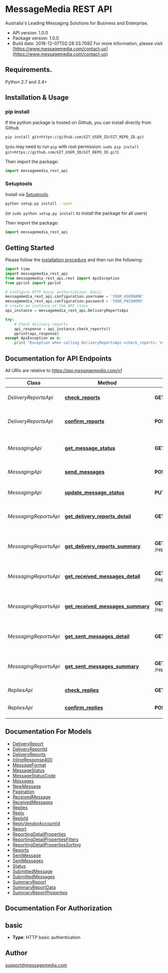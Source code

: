 # MessageMedia REST API
Australia's Leading Messaging Solutions for Business and Enterprise.


- API version: 1.0.0
- Package version: 1.0.0
- Build date: 2016-12-07T02:28:33.709Z
For more information, please visit [https://www.messagemedia.com/contact-us](https://www.messagemedia.com/contact-us)

## Requirements.

Python 2.7 and 3.4+

## Installation & Usage
### pip install

If the python package is hosted on Github, you can install directly from Github

```sh
pip install git+https://github.com/GIT_USER_ID/GIT_REPO_ID.git
```
(you may need to run `pip` with root permission: `sudo pip install git+https://github.com/GIT_USER_ID/GIT_REPO_ID.git`)

Then import the package:
```python
import messagemedia_rest_api 
```

### Setuptools

Install via [Setuptools](http://pypi.python.org/pypi/setuptools).

```sh
python setup.py install --user
```
(or `sudo python setup.py install` to install the package for all users)

Then import the package:
```python
import messagemedia_rest_api
```

## Getting Started

Please follow the [installation procedure](#installation--usage) and then run the following:

```python
import time
import messagemedia_rest_api
from messagemedia_rest_api.rest import ApiException
from pprint import pprint

# Configure HTTP basic authorization: basic
messagemedia_rest_api.configuration.username = 'YOUR_USERNAME'
messagemedia_rest_api.configuration.password = 'YOUR_PASSWORD'
# create an instance of the API class
api_instance = messagemedia_rest_api.DeliveryReportsApi

try:
    # Check delivery reports
    api_response = api_instance.check_reports()
    pprint(api_response)
except ApiException as e:
    print "Exception when calling DeliveryReportsApi->check_reports: %s\n" % e

```

## Documentation for API Endpoints

All URIs are relative to *https://api.messagemedia.com/v1*

Class | Method | HTTP request | Description
------------ | ------------- | ------------- | -------------
*DeliveryReportsApi* | [**check_reports**](docs/DeliveryReportsApi.md#check_reports) | **GET** /delivery_reports | Check delivery reports
*DeliveryReportsApi* | [**confirm_reports**](docs/DeliveryReportsApi.md#confirm_reports) | **POST** /delivery_reports/confirmed | Confirm delivery reports as received
*MessagingApi* | [**get_message_status**](docs/MessagingApi.md#get_message_status) | **GET** /messages/{messageId} | Get the status of a submitted message
*MessagingApi* | [**send_messages**](docs/MessagingApi.md#send_messages) | **POST** /messages | Send one or more messages
*MessagingApi* | [**update_message_status**](docs/MessagingApi.md#update_message_status) | **PUT** /messages/{messageId} | Cancel a scheduled message
*MessagingReportsApi* | [**get_delivery_reports_detail**](docs/MessagingReportsApi.md#get_delivery_reports_detail) | **GET** /reporting/delivery_reports/detail | Returns a list of delivery reports
*MessagingReportsApi* | [**get_delivery_reports_summary**](docs/MessagingReportsApi.md#get_delivery_reports_summary) | **GET** /reporting/delivery_reports/summary | Returns a summarised report of delivery reports
*MessagingReportsApi* | [**get_received_messages_detail**](docs/MessagingReportsApi.md#get_received_messages_detail) | **GET** /reporting/received_messages/detail | Returns a list message received
*MessagingReportsApi* | [**get_received_messages_summary**](docs/MessagingReportsApi.md#get_received_messages_summary) | **GET** /reporting/received_messages/summary | Returns a summarised report of messages received
*MessagingReportsApi* | [**get_sent_messages_detail**](docs/MessagingReportsApi.md#get_sent_messages_detail) | **GET** /reporting/sent_messages/detail | Returns a list of message sent
*MessagingReportsApi* | [**get_sent_messages_summary**](docs/MessagingReportsApi.md#get_sent_messages_summary) | **GET** /reporting/sent_messages/summary | Returns a summarised report of messages sent
*RepliesApi* | [**check_replies**](docs/RepliesApi.md#check_replies) | **GET** /replies | Check replies
*RepliesApi* | [**confirm_replies**](docs/RepliesApi.md#confirm_replies) | **POST** /replies/confirmed | Confirm replies as received


## Documentation For Models

 - [DeliveryReport](docs/DeliveryReport.md)
 - [DeliveryReportId](docs/DeliveryReportId.md)
 - [DeliveryReports](docs/DeliveryReports.md)
 - [InlineResponse400](docs/InlineResponse400.md)
 - [MessageFormat](docs/MessageFormat.md)
 - [MessageStatus](docs/MessageStatus.md)
 - [MessageStatusCode](docs/MessageStatusCode.md)
 - [Messages](docs/Messages.md)
 - [NewMessage](docs/NewMessage.md)
 - [Pagination](docs/Pagination.md)
 - [ReceivedMessage](docs/ReceivedMessage.md)
 - [ReceivedMessages](docs/ReceivedMessages.md)
 - [Replies](docs/Replies.md)
 - [Reply](docs/Reply.md)
 - [ReplyId](docs/ReplyId.md)
 - [ReplyVendorAccountId](docs/ReplyVendorAccountId.md)
 - [Report](docs/Report.md)
 - [ReportingDetailProperties](docs/ReportingDetailProperties.md)
 - [ReportingDetailPropertiesFilters](docs/ReportingDetailPropertiesFilters.md)
 - [ReportingDetailPropertiesSorting](docs/ReportingDetailPropertiesSorting.md)
 - [Reports](docs/Reports.md)
 - [SentMessage](docs/SentMessage.md)
 - [SentMessages](docs/SentMessages.md)
 - [Status](docs/Status.md)
 - [SubmittedMessage](docs/SubmittedMessage.md)
 - [SubmittedMessages](docs/SubmittedMessages.md)
 - [SummaryReport](docs/SummaryReport.md)
 - [SummaryReportData](docs/SummaryReportData.md)
 - [SummaryReportProperties](docs/SummaryReportProperties.md)


## Documentation For Authorization


## basic

- **Type**: HTTP basic authentication


## Author

support@messagemedia.com

